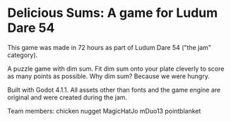 # Delicious Sums: A game for Ludum Dare 54

This game was made in 72 hours as part of Ludum Dare 54 ("the jam" category).

A puzzle game with dim sum. Fit dim sum onto your plate cleverly to score as many points as possible. Why dim sum? Because we were hungry.

Built with Godot 4.1.1. All assets other than fonts and the game engine are original and were created during the jam.

Team members:
chicken nugget
MagicHatJo
mDuo13
pointblanket
